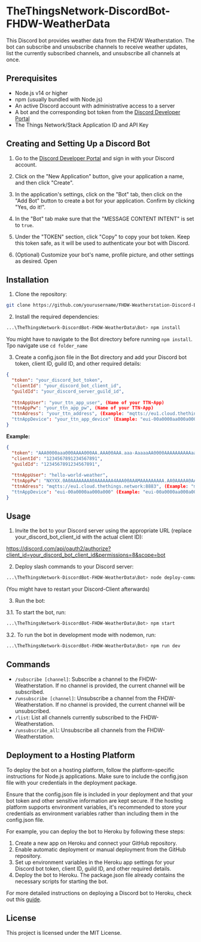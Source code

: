 # TheThingsNetwork-DiscordBot-FHDW-WeatherData

This Discord bot provides weather data from the FHDW Weatherstation. The bot can subscribe and unsubscribe channels to receive weather updates, list the currently subscribed channels, and unsubscribe all channels at once.

## Prerequisites

- Node.js v14 or higher
- npm (usually bundled with Node.js)
- An active Discord account with administrative access to a server
- A bot and the corresponding bot token from the [Discord Developer Portal](https://discord.com/developers/applications)
- The Things Network/Stack Application ID and API Key

## Creating and Setting Up a Discord Bot

1. Go to the [Discord Developer Portal](https://discord.com/developers/applications) and sign in with your Discord account.

2. Click on the "New Application" button, give your application a name, and then click "Create".

3. In the application's settings, click on the "Bot" tab, then click on the "Add Bot" button to create a bot for your application. Confirm by clicking "Yes, do it!".

4. In the "Bot" tab make sure that the "MESSAGE CONTENT INTENT" is set to `true`.

5. Under the "TOKEN" section, click "Copy" to copy your bot token. Keep this token safe, as it will be used to authenticate your bot with Discord.

6. (Optional) Customize your bot's name, profile picture, and other settings as desired.
Open


## Installation

1. Clone the repository:

```bash
git clone https://github.com/yourusername/FHDW-Weatherstation-Discord-Bot.git
```

2. Install the required dependencies:

```bash
...\TheThingsNetwork-DiscordBot-FHDW-WeatherData\Bot> npm install
```
  You might have to navigate to the Bot directory before running `npm install`.
  Tpo navigate use `cd folder_name`

3. Create a config.json file in the Bot directory and add your Discord bot token, client ID, guild ID, and other required details:

```json
{
  "token": "your_discord_bot_token",
  "clientId": "your_discord_bot_client_id",
  "guildId": "your_discord_server_guild_id",
  
  "ttnAppUser": "your_ttn_app_user", (Name of your TTN-App) 
  "ttnAppPw": "your_ttn_app_pw", (Name of your TTN-App)
  "ttnAdress": "your_ttn_address", (Example: "mqtts://eu1.cloud.thethings.network:8883")
  "ttnAppDevice": "your_ttn_app_device" (Example: "eui-00a0000aa000a000")
}
```
**Example:**
```json
{
  "token": "AAA0000aaa000AAAA000AA.AAA00AAA.aaa-AaaaaAA0000AAAAAAAAAAaaaAAAA00AAAAAA",
  "clientId": "1234567891234567891",
  "guildId": "1234567891234567891",
  
  "ttnAppUser": "hello-world-weather",
  "ttnAppPw": "NXYXX.0A0AAAAAAAA0AAAAAAA4AAA00AAAMAAAAAAAAA.AA0AAAAA0AAAAAAAAAAAAAAAAAAAAAAAAAAAAAAAAAAAAAAAAA", (Name of your TTN-App)
  "ttnAdress": "mqtts://eu1.cloud.thethings.network:8883", (Example: "mqtts://eu1.cloud.thethings.network:8883")
  "ttnAppDevice": "eui-00a0000aa000a000" (Example: "eui-00a0000aa000a000")
}
```


## Usage


1. Invite the bot to your Discord server using the appropriate URL (replace your_discord_bot_client_id with the actual client ID):

https://discord.com/api/oauth2/authorize?client_id=your_discord_bot_client_id&permissions=8&scope=bot

2. Deploy slash commands to your Discord server:

```bash
...\TheThingsNetwork-DiscordBot-FHDW-WeatherData\Bot> node deploy-commands.js
```
  (You might have to restart your Discord-Client afterwards)

3. Run the bot:

3.1. To start the bot, run:

```bash
...\TheThingsNetwork-DiscordBot-FHDW-WeatherData\Bot> npm start
```

3.2. To run the bot in development mode with nodemon, run:

```bash
...\TheThingsNetwork-DiscordBot-FHDW-WeatherData\Bot> npm run dev
```

## Commands

- `/subscribe [channel]`: Subscribe a channel to the FHDW-Weatherstation. If no channel is provided, the current channel will be subscribed.
- `/unsubscribe [channel]`: Unsubscribe a channel from the FHDW-Weatherstation. If no channel is provided, the current channel will be unsubscribed.
- `/list`: List all channels currently subscribed to the FHDW-Weatherstation.
- `/unsubscribe_all`: Unsubscribe all channels from the FHDW-Weatherstation.


## Deployment to a Hosting Platform

To deploy the bot on a hosting platform, follow the platform-specific instructions for Node.js applications. Make sure to include the config.json file with your credentials in the deployment package.

Ensure that the config.json file is included in your deployment and that your bot token and other sensitive information are kept secure.
If the hosting platform supports environment variables, it's recommended to store your credentials as environment variables rather than including them in the config.json file. 

For example, you can deploy the bot to Heroku by following these steps:

1. Create a new app on Heroku and connect your GitHub repository.
2. Enable automatic deployment or manual deployment from the GitHub repository.
3. Set up environment variables in the Heroku app settings for your Discord bot token, client ID, guild ID, and other required details.
4. Deploy the bot to Heroku. The package.json file already contains the necessary scripts for starting the bot.

For more detailed instructions on deploying a Discord bot to Heroku, check out this [guide](https://devcenter.heroku.com/articles/deploying-nodejs).

## License

This project is licensed under the MIT License.
